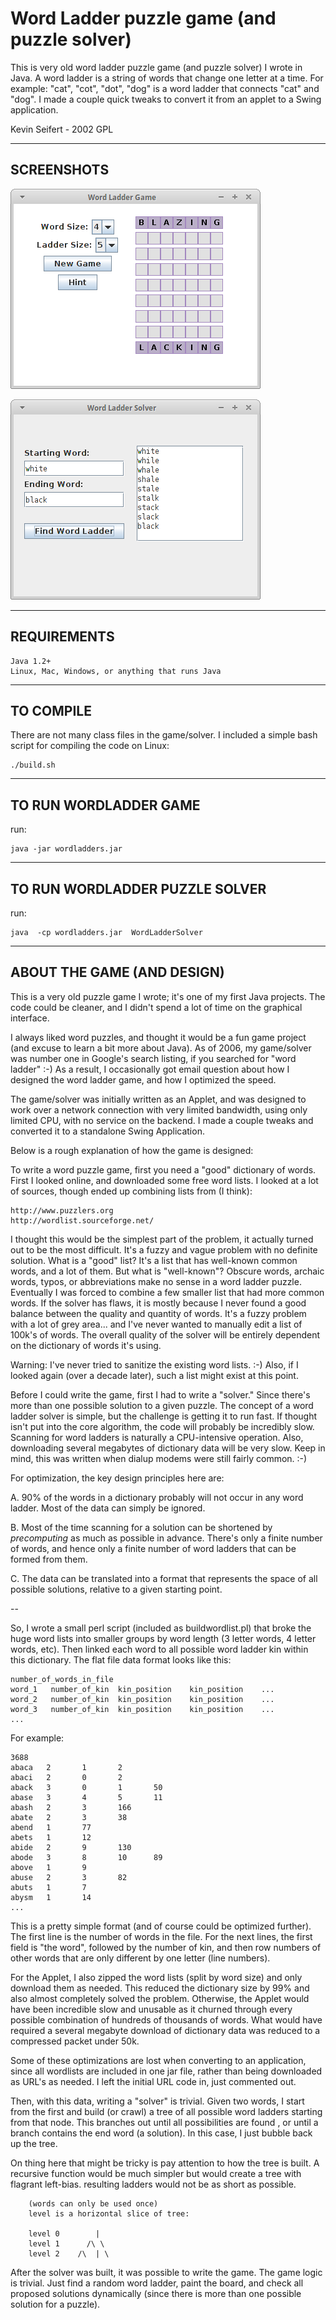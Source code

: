 # Word Ladder puzzle game (and puzzle solver)

This is very old word ladder puzzle game (and puzzle solver) I wrote in Java.
A word ladder is a string of words that change one letter at a time. For
example: "cat", "cot", "dot", "dog" is a word ladder that connects "cat" and
"dog".  I made a couple quick tweaks to convert it from an applet to a Swing
application. 

Kevin Seifert - 2002 GPL

-------------------------------------------------------------------------------
SCREENSHOTS
-------------------------------------------------------------------------------

![Alt text](https://github.com/sevkeifert/wordladder-game-solver/blob/master/screenshot.png?raw=true "WordLadder Game")

![Alt text](https://github.com/sevkeifert/wordladder-game-solver/blob/master/screenshot2.png?raw=true "WordLadder Solver")


-------------------------------------------------------------------------------
REQUIREMENTS
-------------------------------------------------------------------------------

	Java 1.2+
	Linux, Mac, Windows, or anything that runs Java

-------------------------------------------------------------------------------
TO COMPILE
-------------------------------------------------------------------------------

There are not many class files in the game/solver.
I included a simple bash script for compiling the code on Linux:

	./build.sh

-------------------------------------------------------------------------------
TO RUN WORDLADDER GAME
-------------------------------------------------------------------------------

run:

	java -jar wordladders.jar

-------------------------------------------------------------------------------
TO RUN WORDLADDER PUZZLE SOLVER
-------------------------------------------------------------------------------

run:

	java  -cp wordladders.jar  WordLadderSolver 

-------------------------------------------------------------------------------
ABOUT THE GAME (AND DESIGN)
-------------------------------------------------------------------------------

This is a very old puzzle game I wrote; it's one of my first Java projects.
The code could  be cleaner, and I didn't spend a lot of time on the graphical
interface. 

I always liked word puzzles, and thought it would be a fun game project (and
excuse to learn a bit more about Java).  As of 2006, my game/solver was number
one in Google's search listing, if you searched for "word ladder" :-) As a
result, I occasionally got email question about how I designed the word ladder
game, and how I optimized the speed.

The game/solver was initially written as an Applet, and was designed to work
over a network connection with very limited bandwidth, using only limited CPU,
with no service on the backend.  I made a couple tweaks and converted it to a
standalone Swing Application.  


Below is a rough explanation of how the game is designed:

To write a word puzzle game, first you need a "good" dictionary of words.
First I looked online, and downloaded some free word lists.  I looked at a lot
of sources, though ended up combining lists from (I think): 

	http://www.puzzlers.org 
	http://wordlist.sourceforge.net/

I thought this would be the simplest part of the problem, it actually turned
out to be the most difficult. It's a fuzzy and vague problem with no definite
solution.  What is a "good" list?  It's a list that has well-known common
words, and a lot of them.  But what is "well-known"?  Obscure words, archaic
words, typos, or abbreviations make no sense in a word ladder puzzle.
Eventually I was forced to combine a few smaller list that had more common
words.  If the solver has flaws, it is mostly because I never found a good
balance between the quality and quantity of words.  It's a fuzzy problem with a
lot of grey area...  and I've never wanted to manually edit a list of 100k's of
words.  The overall quality of the solver will be entirely dependent on the
dictionary of words it's using.

Warning: I've never tried to sanitize the existing word lists.  :-)  Also, if I
looked again (over a decade later), such a list might exist at this point.


Before I could write the game, first I had to write a "solver."   Since
there's more than one possible solution to a given puzzle.  The concept of a
word ladder solver is simple, but the challenge is getting it to run fast.  If
thought isn't put into the core algorithm, the code will probably be incredibly
slow.  Scanning for word ladders is naturally a CPU-intensive operation. Also,
downloading several megabytes of dictionary data will be very slow.  Keep in
mind, this was written when dialup modems were still fairly common. :-)

For optimization, the key design principles here are: 

A. 90% of the words in a dictionary probably will not occur in any word ladder.
Most of the data can simply be ignored.  

B. Most of the time scanning for a solution can be shortened by *precomputing*
as much as possible in advance.  There's only a finite number of words, and
hence only a finite number of word ladders that can be formed from them.

C. The data can be translated into a format that represents the space of all
possible solutions, relative to a given starting point. 

-- 

So, I wrote a small perl script (included as buildwordlist.pl) that broke the
huge word lists into smaller groups by word length (3 letter words, 4 letter
words, etc).  Then linked each word to all possible word ladder kin within this
dictionary.  The flat file data format looks like this:

	number_of_words_in_file
	word_1   number_of_kin	kin_position	kin_position	...
	word_2   number_of_kin	kin_position	kin_position	...
	word_3   number_of_kin	kin_position	kin_position	...
	...

For example:

	3688
	abaca   2       1       2
	abaci   2       0       2
	aback   3       0       1       50
	abase   3       4       5       11
	abash   2       3       166
	abate   2       3       38
	abend   1       77
	abets   1       12
	abide   2       9       130
	abode   3       8       10      89
	above   1       9
	abuse   2       3       82
	abuts   1       7
	abysm   1       14
	...

This is a pretty simple format (and of course could be optimized further).  The
first line is the number of words in the file. For the next lines, the first
field is "the word", followed by the number of kin, and then row numbers of
other words that are only different by one letter (line numbers).

For the Applet, I also zipped the word lists (split by word size) and only
download them as needed.  This reduced the dictionary size by 99% and
also almost completely solved the problem.  Otherwise, the Applet would have
been incredible slow and unusable as it churned through every possible
combination of hundreds of thousands of words.  What would have required a
several megabyte download of dictionary data was reduced to a compressed packet
under 50k.

Some of these optimizations are lost when converting to an  application, since
all wordlists are included in one jar file, rather than being downloaded as
URL's as needed.  I left the initial URL code in, just commented out.

Then, with this data, writing a "solver" is trivial. Given two words, I
start from the first and build (or crawl) a tree of all possible word ladders
starting from that node.  This branches out until all possibilities are found ,
or until a branch contains the end word (a solution).  In this case, I just
bubble back up the tree.  

On thing here that might be tricky is pay attention to how the tree is built.
A recursive function would be much simpler but would create a tree with
flagrant left-bias.  resulting ladders would not be as short as possible.


        (words can only be used once)    	
		level is a horizontal slice of tree:
	
		level 0	       |	
		level 1	     /\ \
		level 2	   /\  | \


After the solver was built, it was possible to write the game.   The game
logic is trivial.  Just find a random word ladder, paint the board, and check
all proposed solutions dynamically (since there is more than one  possible
solution for a puzzle). 

